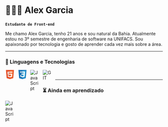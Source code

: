 # 👨🏽‍💻 Alex Garcia

**`Estudante de Front-end`**

Me chamo Alex Garcia, tenho 21 anos e sou natural da Bahia. Atualmente estou no 3º semestre de engenharia de software na UNIFACS. Sou apaixonado por tecnologia e gosto de aprender cada vez mais sobre a área.

---



### 🤖 Linguagens e Tecnologias


<img 
    align="left" 
    alt="HTML"
    title="HTML" 
    width="30px" 
    style="padding-right: 10px;" 
    src="https://raw.githubusercontent.com/devicons/devicon/master/icons/html5/html5-original.svg"
/>

<img 
    align="left" 
    alt="CSS" 
    title="CSS"
    width="30px" 
    style="padding-right: 10px;"
    src="https://raw.githubusercontent.com/devicons/devicon/master/icons/css3/css3-original.svg"
/>

<img 
    align="left" 
    alt="JavaScript" 
    title="JavaScript"
    width="30px" 
    style="padding-right: 10px;"
    src="https://cdn.jsdelivr.net/gh/devicons/devicon@latest/icons/javascript/javascript-original.svg"  
/>


 <img 
    align="left" 
    alt="GIT" 
    title="GIT"
    width="30px" 
    style="padding-right: 10px;" 
    src="https://cdn.jsdelivr.net/gh/devicons/devicon@latest/icons/git/git-original.svg"
/> 
<br>

---

### ⏳ Ainda em aprendizado

<img 
    align="left" 
    alt="JavaScript" 
    title="JavaScript"
    width="30px" 
    style="padding-right: 10px;"
    src="https://cdn.jsdelivr.net/gh/devicons/devicon@latest/icons/javascript/javascript-original.svg"  
/>
          



           
          



